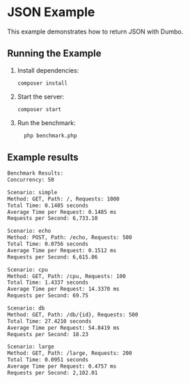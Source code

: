 # JSON Example

This example demonstrates how to return JSON with Dumbo.

## Running the Example

1. Install dependencies:

   ```bash
   composer install
   ```

2. Start the server:

   ```bash
   composer start
   ```

3. Run the benchmark:

   ```bash
     php benchmark.php
   ```

## Example results

```bash
Benchmark Results:
Concurrency: 50

Scenario: simple
Method: GET, Path: /, Requests: 1000
Total Time: 0.1485 seconds
Average Time per Request: 0.1485 ms
Requests per Second: 6,733.10

Scenario: echo
Method: POST, Path: /echo, Requests: 500
Total Time: 0.0756 seconds
Average Time per Request: 0.1512 ms
Requests per Second: 6,615.06

Scenario: cpu
Method: GET, Path: /cpu, Requests: 100
Total Time: 1.4337 seconds
Average Time per Request: 14.3370 ms
Requests per Second: 69.75

Scenario: db
Method: GET, Path: /db/{id}, Requests: 500
Total Time: 27.4210 seconds
Average Time per Request: 54.8419 ms
Requests per Second: 18.23

Scenario: large
Method: GET, Path: /large, Requests: 200
Total Time: 0.0951 seconds
Average Time per Request: 0.4757 ms
Requests per Second: 2,102.01
```
